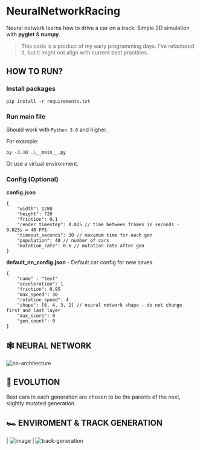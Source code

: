 
# NeuralNetworkRacing

Neural network learns how to drive a car on a track.
Simple 2D simulation with **pyglet** & **numpy**.

> This code is a product of my early programming days. I've refactored it, but it might not align with current best practices.

##  HOW TO RUN?

### Install packages
    pip install -r requirements.txt

### Run main file
Should work with ``Python 3.0`` and higher.

For example:

    py -3.10 .\__main__.py

Or use a virtual environment.

### Config (Optional)

**config.json**

    {
	    "width": 1280
	    "height": 720
	    "friction": 0.1
	    "render_timestep": 0.025 // time between frames in seconds - 0.025s = 40 FPS
	    "timeout_seconds": 30 // maximum time for each gen
	    "population": 40 // number of cars
	    "mutation_rate": 0.6 // mutation rate after gen
    }

**default_nn_config.json** - Default car config for new saves.  

    {
	    "name" : "test" 
	    "acceleration": 1
	    "friction": 0.95
	    "max_speed": 30 
	    "rotation_speed": 4
	    "shape": [6, 4, 3, 2] // neural network shape - do not change first and last layer
	    "max_score": 0
	    "gen_count": 0
    }

## 🕸️ NEURAL NETWORK
![nn-architecture](https://user-images.githubusercontent.com/46631861/161595500-a58ccd65-840a-4ced-b3b1-123bc6ee9926.png)

## 🧬 EVOLUTION
Best cars in each generation are chosen to be the parents of the next, slightly mutated generation.

## 🏎️ ENVIROMENT & TRACK GENERATION

| ![image](https://user-images.githubusercontent.com/46631861/161503165-7a99e1e1-d726-4797-8167-4bb582fa3457.png) | ![track-generation](https://user-images.githubusercontent.com/46631861/161503022-bf0ca0d1-f678-48ce-b570-5bcaaa47b6f3.gif)